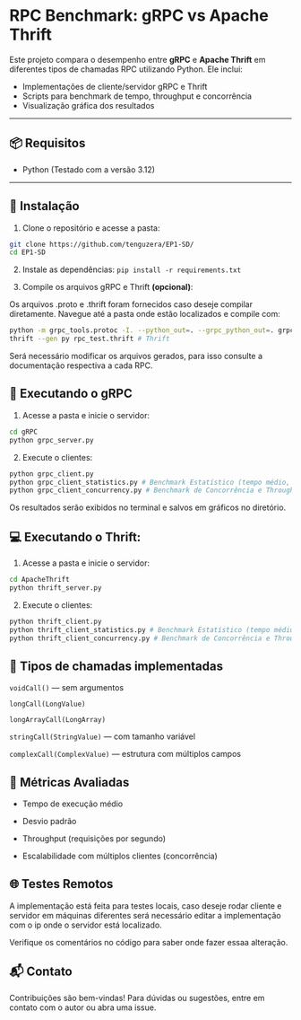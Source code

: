 # RPC Benchmark: gRPC vs Apache Thrift

Este projeto compara o desempenho entre **gRPC** e **Apache Thrift** em diferentes tipos de chamadas RPC utilizando Python. Ele inclui:

- Implementações de cliente/servidor gRPC e Thrift
- Scripts para benchmark de tempo, throughput e concorrência
- Visualização gráfica dos resultados

---

## 📦 Requisitos

- Python (Testado com a versão 3.12)

---

## 🔧 Instalação

1. Clone o repositório e acesse a pasta:
```bash
git clone https://github.com/tenguzera/EP1-SD/
cd EP1-SD
```
   
2. Instale as dependências:
`pip install -r requirements.txt`

3. Compile os arquivos gRPC e Thrift **(opcional)**:
   
Os arquivos .proto e .thrift foram fornecidos caso deseje compilar diretamente.
Navegue até a pasta onde estão localizados e compile com:
  ```bash
  python -m grpc_tools.protoc -I. --python_out=. --grpc_python_out=. grpc_test.proto # gRPC
  thrift --gen py rpc_test.thrift # Thrift
  ```
  Será necessário modificar os arquivos gerados, para isso consulte a documentação respectiva a cada RPC.

## 🚀 Executando o gRPC

1. Acesse a pasta e inicie o servidor:
   
```bash
cd gRPC
python grpc_server.py
```

2. Execute o clientes:

```bash
python grpc_client.py
python grpc_client_statistics.py # Benchmark Estatístico (tempo médio, desvio padrão)
python grpc_client_concurrency.py # Benchmark de Concorrência e Throughput
```

Os resultados serão exibidos no terminal e salvos em gráficos no diretório.

## 💻 Executando o Thrift:

1. Acesse a pasta e inicie o servidor:
   
```bash
cd ApacheThrift
python thrift_server.py
```

2. Execute o clientes:

```bash
python thrift_client.py
python thrift_client_statistics.py # Benchmark Estatístico (tempo médio, desvio padrão)
python thrift_client_concurrency.py # Benchmark de Concorrência e Throughput (por alguma razão não termina de executar nunca)
```

## 📌 Tipos de chamadas implementadas

`voidCall()` — sem argumentos

`longCall(LongValue)`

`longArrayCall(LongArray)`

`stringCall(StringValue)` — com tamanho variável

`complexCall(ComplexValue)` — estrutura com múltiplos campos

## 🧪 Métricas Avaliadas

- Tempo de execução médio

- Desvio padrão

- Throughput (requisições por segundo)

- Escalabilidade com múltiplos clientes (concorrência)

## 🌐 Testes Remotos

A implementação está feita para testes locais, caso deseje rodar cliente e servidor em máquinas diferentes será necessário editar a implementação com o ip onde o servidor está localizado.

Verifique os comentários no código para saber onde fazer essaa alteração.

## 📬 Contato

Contribuições são bem-vindas! Para dúvidas ou sugestões, entre em contato com o autor ou abra uma issue.
